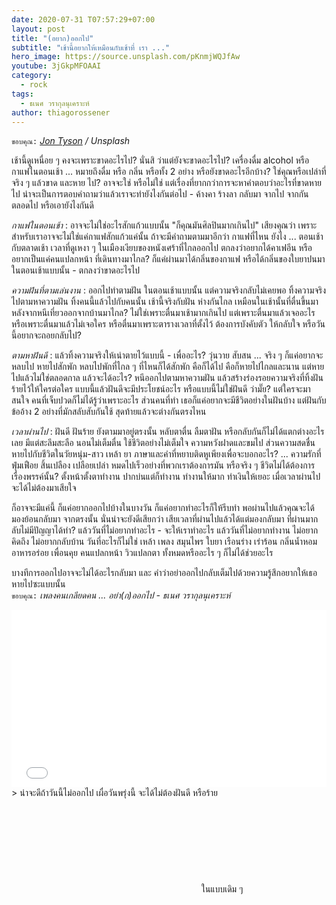 ```yaml
---
date: 2020-07-31 T07:57:29+07:00
layout: post
title: "(อยาก)ออกไป"
subtitle: "เช้านี้อยากให้เหมือนกับเช้าที่ เรา ..."
hero_image: https://source.unsplash.com/pKnmjWQJfAw
youtube: 3jGkpMFOAAI
category:
  - rock
tags:
  - ธเนศ วรากุลนุเคราะห์
author: thiagorossener
---
```

`ขอบคุณ:` *[Jon Tyson](https://unsplash.com/@jontyson) / Unsplash*

เช้านี้ดูเหนื่อย ๆ คงจะเพราะขาดอะไรไป? นั่นสิ ว่าแต่ยังจะขาดอะไรไป? เครื่องดื่ม alcohol หรือ กาแฟในตอนเช้า ... หมายถึงดื่ม หรือ กลิ่น หรือทั้ง 2 อย่าง หรือยังขาดอะไรอีกบ้าง? ใช่คุณหรือเปล่าที่จริง ๆ แล้วขาด และหาย ไป? อาจจะใช่ หรือไม่ใช่ แต่เรื่องที่ยากกว่าการจะหาคำตอบว่าอะไรที่ขาดหายไป น่าจะเป็นการตอบคำถามว่าแล้วเราจะทำยังไงกันต่อไป - ค้างคา ร้างลา กลับมา จากไป จากกัน ตลอดไป หรือเอายังไงกันดี

*กาแฟในตอนเช้า* : อาจจะไม่ใช่อะไรสักแก้วแบบนั้น "ก็คุณมันศิลปินมากเกินไป" เสียงคุณว่า เพราะสำหรับเราอาจจะไม่ใช่แค่กาแฟสักแก้วแค่นั้น ถ้าจะมีคำถามตามมาอีกว่า กาแฟที่ไหน ยังไง ... ตอนเช้ากับตลาดเช้า เวลาที่ดูเหงา ๆ ในเมืองเงียบของหนังเศร้าที่ไกลออกไป ตกลงว่าอยากได้คาเฟอีน หรืออยากเป็นแค่คนแปลกหน้า ที่เดินทางมาไกล? ก็แค่ผ่านมาได้กลิ่นของกาแฟ หรือได้กลิ่นของใบยาปนมา ในตอนเช้าแบบนั้น - ตกลงว่าขาดอะไรไป

*ความฝันที่ตามเล่นงาน* : ออกไปทำตามฝัน ในตอนเช้าแบบนั้น แต่ความจริงกลับไม่เคยพอ ทิ้งความจริงไปตามหาความฝัน ทิ้งคนนี้แล้วไปกับคนนั้น เช้านี้จริงกับฝัน ห่างกันไกล เหมือนในเช้านั้นที่ตื่นขึ้นมาหลังจากหนีเที่ยวออกจากบ้านมาไกล? ไม่ใช่เพราะตื่นมาเช้ามากเกินไป แต่เพราะตื่นมาแล้วเจออะไร หรือเพราะตื่นมาแล้วไม่เจอใคร หรือตื่นมาเพราะตารางเวลาที่ตั้งไว้ ต้องการบังคับตัว ให้กลับใจ หรือวันนี้อยากจะถอยกลับไป?

*ตามหาฝันดี* : แล้วทิ้งความจริงให้เน่าตายไว้แบบนี้ - เพื่ออะไร? วุ่นวาย สับสน ... จริง ๆ ก็แค่อยากจะหลบไป หายไปสักพัก หลบไปพักที่ไกล ๆ ที่ไหนก็ได้สักพัก คือก็ได้ไป คือก็หายไปไกลและนาน แต่หายไปแล้วไม่ใช่ตลอดกาล แล้วจะได้อะไร? หนีออกไปตามหาความฝัน แล้วสร้างร่องรอยความจริงที่ทิ้งฝันร้ายไว้ให้ใครต่อใคร แบบนี้แล้วฝันดีจะมีประโยชน์อะไร หรือแบบนี้ไม่ใช่ฝันดี ว่ามั๊ย? แต่ใครจะมาสนใจ คนที่เจ็บปวดก็ไม่ได้รู้ว่าเพราะอะไร ส่วนคนที่ทำ เธอก็แค่อยากจะมีชีวิตอย่างในฝันบ้าง แต่ฝันกับข้ออ้าง 2 อย่างที่มักสลับสับกันใช้ สุดท้ายแล้วจะต่างกันตรงไหน

*เวลาผ่านไป* : ฝันดี ฝันร้าย ยังตามมาอยู่ตรงนั้น หลับตาตื่น ลืมตาฝัน หรือกลับกันก็ไม่ได้แตกต่างอะไรเลย มีแต่สะลึมสะลือ นอนไม่เต็มตื่น ใช้ชีวิตอย่างไม่เต็มใจ ความหวังฝาดและขมไป ส่วนความสดชื่นหายไปกับชีวิตในวัยหนุ่ม-สาว เหล้า ยา ภาษาและคำที่หยาบติดหูเพียงเพื่อจะบอกอะไร? ... ความรักที่ฟุ่มเฟือย สิ้นเปลือง เปลือยเปล่า หมดไปเร็วอย่างที่พวกเราต้องการมัน หรือจริง ๆ ชีวิตไม่ได้ต้องการเรื่องพรรค์นั้น? ตั้งหน้าตั้งตาทำงาน ปากบ่นแต่ก็ทำงาน ทำงานให้มาก ทำเงินให้เยอะ เมื่อเวลาผ่านไปจะได้ไม่ต้องมาเสียใจ

ก็อาจจะมีแค่นี้ ก็แค่อยากออกไปบ้างในบางวัน ก็แค่อยากทำอะไรก็ให้รีบทำ พอผ่านไปแล้วคุณจะได้มองย้อนกลับมา จากตรงนั้น นั่นน่าจะยังดีเสียกว่า เสียเวลาที่ผ่านไปแล้วได้แต่มองกลับมา ที่ผ่านมากลับไม่มีปัญญาได้ทำ? แล้ววันที่ไม่อยากทำอะไร - จะให้เราทำอะไร แล้ววันที่ไม่อยากทำงาน ไม่อยากคิดถึง ไม่อยากกลับบ้าน วันที่อะไรก็ไม่ใช่ เหล้า เพลง สมุนไพร ใบยา เรือนร่าง เร่าร้อน กลิ่นน้ำหอม อาหารอร่อย เพื่อนคุย คนแปลกหน้า วิวแปลกตา ทั้งหมดหรืออะไร ๆ ก็ไม่ได้ช่วยอะไร

บางทีการออกไปอาจจะไม่ได้อะไรกลับมา และ คำว่าอย่าออกไปกลับเต็มไปด้วยความรู้สึกอยากให้เธอหายไปซะแบบนั้น\
`ขอบคุณ:` *เพลงคนเกลียดคน ... อย่า(ก)ออกไป - ธเนศ วรากุลนุเคราะห์*

<div style="position:relative;width:100%;height:0;padding-bottom:56.25%;">
<iframe style="width:100%;height:100%;position:absolute;top:0;left:0;" src="{{ "https://www.youtube.com/embed/" | append: page.youtube }}" frameborder="0" allow="autoplay; encrypted-media" allowfullscreen>
</iframe>
</div>
> น่าจะดีถ้าวันนี้ไม่ออกไป เผื่อวันพรุ่งนี้ จะได้ไม่ต้องฝันดี หรือร้าย <svg class="love"><use xlink:href="#icon-heart"></use></svg> ในแบบเดิม ๆ
